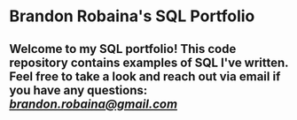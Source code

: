 # Brandon Robaina's SQL Portfolio

## Welcome to my SQL portfolio! This code repository contains examples of SQL I've written. Feel free to take a look and reach out via email if you have any questions: *brandon.robaina@gmail.com*
